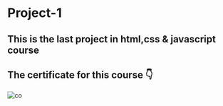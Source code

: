 # Project-1 
## This is the last project in html,css & javascript course 
## The certificate for this course 👇
![co](https://user-images.githubusercontent.com/67188711/127161988-d46df3b8-58b2-4bbe-a8ae-5e8295c1db46.png)
